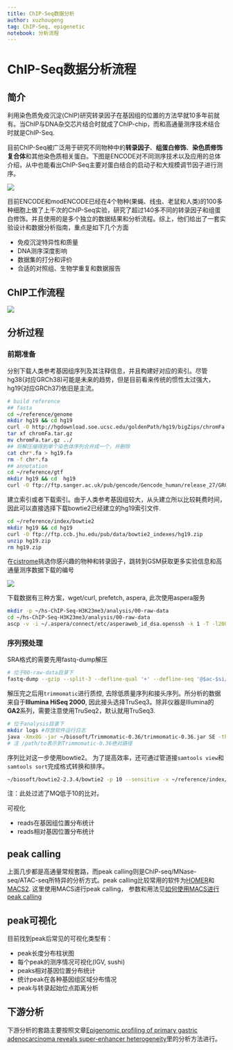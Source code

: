 ```yaml
---
title: ChIP-Seq数据分析
author: xuzhougeng
tag: ChIP-Seq, epigenetic
notebook: 分析流程
---
```

# ChIP-Seq数据分析流程

## 简介

利用染色质免疫沉淀(ChIP)研究转录因子在基因组的位置的方法早就10多年前就有。当ChIP与DNA杂交芯片结合时就成了ChIP-chip，而和高通量测序技术结合时就是ChIP-Seq.

目前ChIP-Seq被广泛用于研究不同物种中的**转录因子**、**组蛋白修饰**、**染色质修饰复合体**和其他染色质相关蛋白。下图是ENCODE对不同测序技术以及应用的总体介绍，从中也能看出ChIP-Seq主要对蛋白结合的启动子和大规模调节因子进行测序。

![](http://oex750gzt.bkt.clouddn.com/18-1-9/49684886.jpg)

目前ENCODE和modENCODE已经在4个物种(果蝇、线虫、老鼠和人类)的100多种细胞上做了上千次的ChIP-Seq实验，研究了超过140多不同的转录因子和组蛋白修饰。并且使用的是多个独立的数据结果和分析流程。综上，他们给出了一套实验设计和数据分析指南，重点是如下几个方面

- 免疫沉淀特异性和质量
- DNA测序深度影响
- 数据集的打分和评价
- 合适的对照组、生物学重复和数据报告

## ChIP工作流程

![](http://oex750gzt.bkt.clouddn.com/18-1-9/99351783.jpg)

## 分析过程

### 前期准备

分别下载人类参考基因组序列及其注释信息，并且构建好对应的索引。尽管hg38(对应GRCh38)可能是未来的趋势，但是目前看来传统的惯性太过强大，hg19(对应GRCh37)依旧是主流。

```bash
# build reference
## fasta
cd ~/reference/genome
mkdir hg19 && cd hg19
curl -O http://hgdownload.soe.ucsc.edu/goldenPath/hg19/bigZips/chromFa.tar.gz
tar xf chromFa.tar.gz
mv chromFa.tar.gz ../
## 将解压缩得到单个染色体序列合并成一个，并删除
cat chr*.fa > hg19.fa
rm -f chr*.fa
## annotation
cd ~/reference/gtf
mkdir hg19 && cd  hg19
curl -O ftp://ftp.sanger.ac.uk/pub/gencode/Gencode_human/release_27/GRCh37_mapping/gencode.v27lift37.annotation.gtf.gz
```

建立索引或者下载索引。由于人类参考基因组较大，从头建立所以比较耗费时间，因此可以直接选择下载bowtie2已经建立的hg19索引文件.

```bash
cd ~/reference/index/bowtie2
mkdir hg19 && cd hg19
curl -O ftp://ftp.ccb.jhu.edu/pub/data/bowtie2_indexes/hg19.zip
unzip hg19.zip
rm hg19.zip
```

在[cistrome](http://cistrome.org/db/)挑选你感兴趣的物种和转录因子，跳转到GSM获取更多实验信息和高通量测序数据下载的编号

![](http://oex750gzt.bkt.clouddn.com/18-1-14/55762783.jpg)

下载数据有三种方案，wget/curl, prefetch, aspera, 此次使用aspera服务

```bash
mkdir -p ~/hs-ChIP-Seq-H3K23me3/analysis/00-raw-data
cd ~/hs-ChIP-Seq-H3K23me3/analysis/00-raw-data
ascp -v -i ~/.aspera/connect/etc/asperaweb_id_dsa.openssh -k 1 -T -l200m anonftp@ftp-private.ncbi.nlm.nih.gov:/sra/sra-instant/reads/ByRun/sra/SRR/SRR309/SRR3098497/SRR3098497.sra .
```

### 序列预处理

SRA格式的需要先用fastq-dump解压

```bash
# 位于00-raw-data目录下
fastq-dump --gzip --split-3 --defline-qual '+' --defline-seq '@$ac-$si/$ri' SRR3098497.sra
```

解压完之后用`trimmomatic`进行质控, 去除低质量序列和接头序列。所分析的数据来自于**Illumina HiSeq 2000**, 因此接头选择TruSeq3。除非仪器是Illumina的**GA2**系列，需要注意使用TruSeq2，默认就用TruSeq3.

```bash
# 位于analysis目录下
mkdir logs #存放软件运行日志
java -Xmx8G -jar ~/biosoft/Trimmomatic-0.36/trimmomatic-0.36.jar SE -threads 8 -phred33 00-raw-data/SRR3098497.fastq.gz 01-clean-data/SRR3098497_clean.fastq.gz ILLUMINACLIP:/path/to/Trimmomatic-0.36/adapters/TruSeq3-SE.fa:2:30:10 LEADING:5 TRAILING:10 AVGQUAL:20 MINLEN:80 2> logs/trim.log
# 注 /path/to表示到Trimmomatic-0.36绝对路径
```

序列比对这一步使用bowtie2。 为了提高效率，还可通过管道接`samtools view`和`samtools sort`完成格式转换和排序。

```bash
~/biosoft/bowtie2-2.3.4/bowtie2 -p 10 --sensitive -x ~/reference/index/bowtie2/hg19/hg19 -U 01-clean-data/SRR3098497_clean.fastq.gz 2> logs/align.log | samtools view -b -q 10 | samtools sort > 02-read-alignment/SRR3098497.bam &
```

注：此处过滤了MQ低于10的比对。

可视化

- reads在基因组位置分布统计
- reads相对基因位置分布统计

## peak calling

上面几步都是高通量常规套路，而peak calling则是ChIP-seq/MNase-seq/ATAC-seq所特异的分析方式。peak calling比较常用的软件为[HOMER](http://homer.ucsd.edu/homer/)和[MACS2](https://github.com/taoliu/MACS/). 这里使用MACS进行peak calling， 参数和用法见[如何使用MACS进行peak calling](https://www.jianshu.com/p/6a975f0ea65a)

## peak可视化

目前找到peak后常见的可视化类型有：

- peak长度分布柱状图
- 每个peak的测序情况可视化(IGV, sushi)
- peaks相对基因位置分布统计
- 统计peak在各种基因组区域分布情况
- peak与转录起始位点距离分析

## 下游分析

下游分析的套路主要按照文章[Epigenomic profiling of primary gastric adenocarcinoma reveals super-enhancer heterogeneity](http://dx.doi.org/10.1038/ncomms12983)里的分析方法进行。